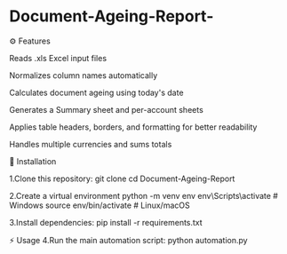 # Document-Ageing-Report-

⚙️ Features

Reads .xls Excel input files

Normalizes column names automatically

Calculates document ageing using today's date

Generates a Summary sheet and per-account sheets

Applies table headers, borders, and formatting for better readability

Handles multiple currencies and sums totals



🚀 Installation

1.Clone this repository:
git clone <your-repo-url>
cd Document-Ageing-Report

2.Create a virtual environment
python -m venv env
env\Scripts\activate      # Windows
source env/bin/activate   # Linux/macOS

3.Install dependencies:
pip install -r requirements.txt

⚡ Usage
4.Run the main automation script:
python automation.py


